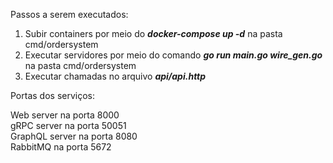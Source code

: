 Passos a serem executados:

1. Subir containers por meio do **_docker-compose up -d_** na pasta cmd/ordersystem
2. Executar servidores por meio do comando **_go run main.go wire_gen.go_** na pasta cmd/ordersystem  
3. Executar chamadas no arquivo **_api/api.http_**

Portas dos serviços:

Web server na porta 8000  
gRPC server na porta 50051  
GraphQL server na porta 8080  
RabbitMQ na porta 5672  

